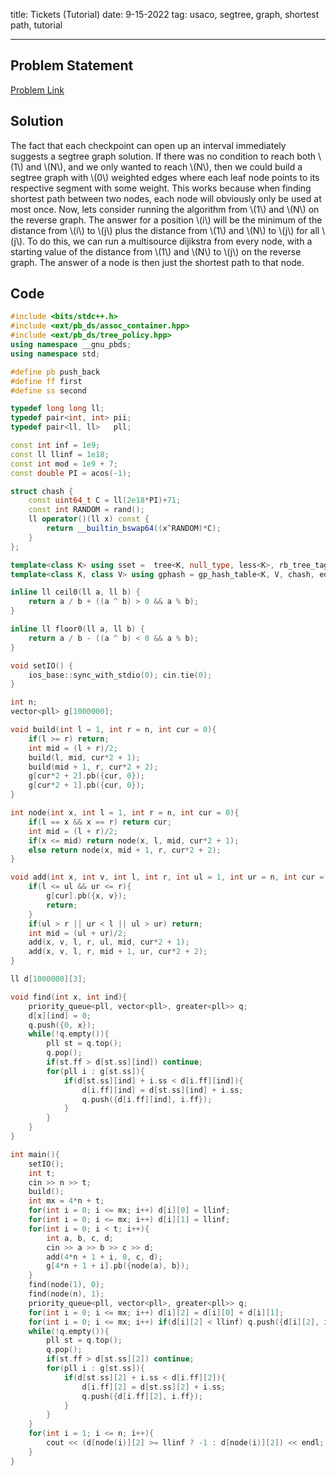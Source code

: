 title: Tickets (Tutorial)
date: 9-15-2022
tag: usaco, segtree, graph, shortest path, tutorial

---

## Problem Statement

[Problem Link](http://usaco.org/index.php?page=viewproblem2&cpid=1164)

## Solution

The fact that each checkpoint can open up an interval immediately suggests a segtree graph solution. If there was no condition to reach both \\(1\\) and \\(N\\), and we only wanted to reach \\(N\\), then we could build a segtree graph with \\(0\\) weighted edges where each leaf node points to its respective segment with some weight. This works because when finding shortest path between two nodes, each node will obviously only be used at most once. Now, lets consider running the algorithm from \\(1\\) and \\(N\\) on the reverse graph. The answer for a position \\(i\\) will be the minimum of the distance from \\(i\\) to \\(j\\) plus the distance from \\(1\\) and \\(N\\) to \\(j\\) for all \\(j\\). To do this, we can run a multisource dijikstra from every node, with a starting value of the distance from \\(1\\) and \\(N\\) to \\(j\\) on the reverse graph. The answer of a node is then just the shortest path to that node.

## Code

```c++
#include <bits/stdc++.h>
#include <ext/pb_ds/assoc_container.hpp>
#include <ext/pb_ds/tree_policy.hpp>
using namespace __gnu_pbds;
using namespace std;

#define pb push_back
#define ff first
#define ss second

typedef long long ll;
typedef pair<int, int> pii;
typedef pair<ll, ll>   pll;

const int inf = 1e9;
const ll llinf = 1e18;
const int mod = 1e9 + 7;
const double PI = acos(-1);

struct chash {
    const uint64_t C = ll(2e18*PI)+71;
    const int RANDOM = rand();
    ll operator()(ll x) const {
        return __builtin_bswap64((x^RANDOM)*C);
    }
};

template<class K> using sset =  tree<K, null_type, less<K>, rb_tree_tag, tree_order_statistics_node_update>;
template<class K, class V> using gphash = gp_hash_table<K, V, chash, equal_to<K>, direct_mask_range_hashing<>, linear_probe_fn<>, hash_standard_resize_policy< hash_exponential_size_policy<>, hash_load_check_resize_trigger<>, true> >;

inline ll ceil0(ll a, ll b) {
    return a / b + ((a ^ b) > 0 && a % b);
}

inline ll floor0(ll a, ll b) {
    return a / b - ((a ^ b) < 0 && a % b);
}

void setIO() {
    ios_base::sync_with_stdio(0); cin.tie(0);
}

int n;
vector<pll> g[1000000];

void build(int l = 1, int r = n, int cur = 0){
    if(l >= r) return;
    int mid = (l + r)/2;
    build(l, mid, cur*2 + 1);
    build(mid + 1, r, cur*2 + 2);
    g[cur*2 + 2].pb({cur, 0});
    g[cur*2 + 1].pb({cur, 0});
}

int node(int x, int l = 1, int r = n, int cur = 0){
    if(l == x && x == r) return cur;
    int mid = (l + r)/2;
    if(x <= mid) return node(x, l, mid, cur*2 + 1);
    else return node(x, mid + 1, r, cur*2 + 2);
}

void add(int x, int v, int l, int r, int ul = 1, int ur = n, int cur = 0){
    if(l <= ul && ur <= r){
        g[cur].pb({x, v});
        return;
    }
    if(ul > r || ur < l || ul > ur) return;
    int mid = (ul + ur)/2;
    add(x, v, l, r, ul, mid, cur*2 + 1);
    add(x, v, l, r, mid + 1, ur, cur*2 + 2);
}

ll d[1000000][3];

void find(int x, int ind){
    priority_queue<pll, vector<pll>, greater<pll>> q;
    d[x][ind] = 0;
    q.push({0, x});
    while(!q.empty()){
        pll st = q.top();
        q.pop();
        if(st.ff > d[st.ss][ind]) continue;
        for(pll i : g[st.ss]){
            if(d[st.ss][ind] + i.ss < d[i.ff][ind]){
                d[i.ff][ind] = d[st.ss][ind] + i.ss;
                q.push({d[i.ff][ind], i.ff});
            }
        }
    }
}

int main(){
    setIO();
    int t;
    cin >> n >> t;
    build();
    int mx = 4*n + t;
    for(int i = 0; i <= mx; i++) d[i][0] = llinf;
    for(int i = 0; i <= mx; i++) d[i][1] = llinf;
    for(int i = 0; i < t; i++){
        int a, b, c, d;
        cin >> a >> b >> c >> d;
        add(4*n + 1 + i, 0, c, d);
        g[4*n + 1 + i].pb({node(a), b});
    }
    find(node(1), 0);
    find(node(n), 1);
    priority_queue<pll, vector<pll>, greater<pll>> q;
    for(int i = 0; i <= mx; i++) d[i][2] = d[i][0] + d[i][1];
    for(int i = 0; i <= mx; i++) if(d[i][2] < llinf) q.push({d[i][2], i});
    while(!q.empty()){
        pll st = q.top();
        q.pop();
        if(st.ff > d[st.ss][2]) continue;
        for(pll i : g[st.ss]){
            if(d[st.ss][2] + i.ss < d[i.ff][2]){
                d[i.ff][2] = d[st.ss][2] + i.ss;
                q.push({d[i.ff][2], i.ff});
            }
        }
    }
    for(int i = 1; i <= n; i++){
        cout << (d[node(i)][2] >= llinf ? -1 : d[node(i)][2]) << endl;
    }
}
```